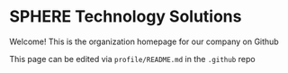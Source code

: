 # SPHERE Technology Solutions

Welcome! This is the organization homepage for our company on Github

This page can be edited via `profile/README.md` in the `.github` repo
